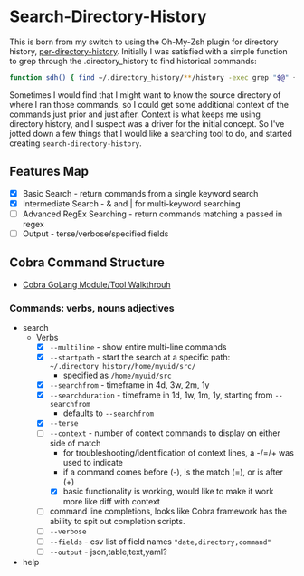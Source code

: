 # Search-Directory-History

This is born from my switch to using the Oh-My-Zsh plugin for directory history,
[per-directory-history](https://github.com/jimhester/per-directory-history).  Initially I was satisfied with a simple function to grep through the .directory_history to find historical commands:

```bash
function sdh() { find ~/.directory_history/**/history -exec grep "$@" {} + | cut -d';' -f2 | sort | uniq; }
```

Sometimes I would find that I might want to know the source directory of where I ran those commands, so I could get some additional context of the commands just prior and just after.  Context is what keeps me using directory history, and I suspect was a driver for the initial concept.  So I've jotted down a few things that I would like a searching tool to do, and started creating `search-directory-history`.

## Features Map

- [x] Basic Search - return commands from a single keyword search
- [x] Intermediate Search - & and | for multi-keyword searching
- [ ] Advanced RegEx Searching - return commands matching a passed in regex
- [ ] Output - terse/verbose/specified fields

## Cobra Command Structure

- [Cobra GoLang Module/Tool Walkthrouh](https://www.linode.com/docs/development/go/using-cobra/)

### Commands: verbs, nouns adjectives

- search
  - Verbs
    - [x] `--multiline` - show entire multi-line commands
    - [x] `--startpath` - start the search at a specific path: `~/.directory_history/home/myuid/src/`
      - specified as `/home/myuid/src`
    - [x] `--searchfrom` - timeframe in 4d, 3w, 2m, 1y
    - [x] `--searchduration` - timeframe in 1d, 1w, 1m, 1y, starting from `--searchfrom`
      - defaults to `--searchfrom`
    - [x] `--terse`
    - [ ] `--context` - number of context commands to display on either side of match
      - for troubleshooting/identification of context lines, a -/=/+ was used to indicate
      - if a command comes before (-), is the match (=), or is after (+)
      - [x] basic functionality is working, would like to make it work more like diff with context
    - [ ] command line completions, looks like Cobra framework has the ability to spit out completion scripts.
    - [ ] `--verbose`
    - [ ] `--fields` - csv list of field names `"date,directory,command"`
    - [ ] `--output` - json,table,text,yaml?
- help
